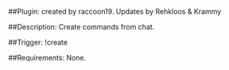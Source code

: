 ##Plugin:
created by raccoon19. Updates by Rehkloos & Krammy

##Description:
Create commands from chat.

##Trigger:
!create <name of command> <command message>

##Requirements:
None.
